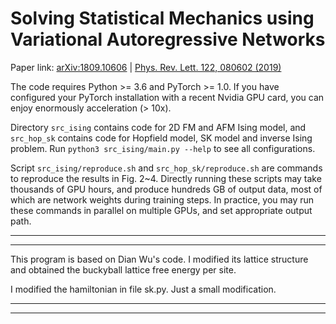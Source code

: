 # Solving Statistical Mechanics using Variational Autoregressive Networks
Paper link: [arXiv:1809.10606](https://arxiv.org/abs/1809.10606) | [Phys. Rev. Lett. 122, 080602 (2019)](https://journals.aps.org/prl/abstract/10.1103/PhysRevLett.122.080602)

The code requires Python >= 3.6 and PyTorch >= 1.0. If you have configured your PyTorch installation with a recent Nvidia GPU card, you can enjoy enormously acceleration (> 10x).

Directory `src_ising` contains code for 2D FM and AFM Ising model, and `src_hop_sk` contains code for Hopfield model, SK model and inverse Ising problem. Run `python3 src_ising/main.py --help` to see all configurations.

Script `src_ising/reproduce.sh` and `src_hop_sk/reproduce.sh` are commands to reproduce the results in Fig. 2~4. Directly running these scripts may take thousands of GPU hours, and produce hundreds GB of output data, most of which are network weights during training steps. In practice, you may run these commands in parallel on multiple GPUs, and set appropriate output path.



---

---

This program is based on Dian Wu's code. I modified its lattice structure and obtained the buckyball lattice free energy per site.



I modified the hamiltonian in file sk.py. Just a small modification.

---

---

